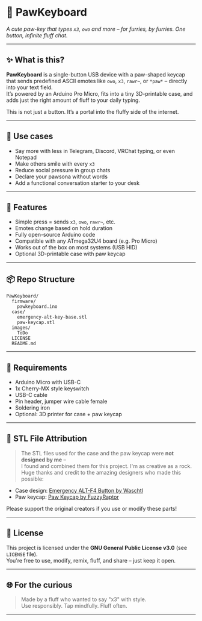 # 🐾 PawKeyboard

*A cute paw-key that types `x3`, `owo` and more – for furries, by furries. One button, infinite fluff chat.*

---

## ✨ What is this?

**PawKeyboard** is a single-button USB device with a paw-shaped keycap that sends predefined ASCII emotes like `owo`, `x3`, `rawr~`, or `*paw*` – directly into your text field.  
It’s powered by an Arduino Pro Micro, fits into a tiny 3D-printable case, and adds just the right amount of fluff to your daily typing.

This is not just a button. It’s a portal into the fluffy side of the internet.

---

## 🧸 Use cases

- Say more with less in Telegram, Discord, VRChat typing, or even Notepad
- Make others smile with every `x3`
- Reduce social pressure in group chats
- Declare your pawsona without words
- Add a functional conversation starter to your desk

---

## 🔧 Features

- Simple press = sends `x3`, `owo`, `rawr~`, etc.
- Emotes change based on hold duration
- Fully open-source Arduino code
- Compatible with any ATmega32U4 board (e.g. Pro Micro)
- Works out of the box on most systems (USB HID)
- Optional 3D-printable case with paw keycap

---

## 📦 Repo Structure
````
PawKeyboard/
  firmware/
    pawkeyboard.ino
  case/
    emergency-alt-key-base.stl
    paw-keycap.stl
  images/
    ToDo
  LICENSE
  README.md

````
---

## 🧠 Requirements

- Arduino Micro with USB-C
- 1x Cherry-MX style keyswitch
- USB-C cable
- Pin header, jumper wire cable female
- Soldering iron
- Optional: 3D printer for case + paw keycap

---

## 🎨 STL File Attribution

> The STL files used for the case and the paw keycap were **not designed by me** –  
> I found and combined them for this project. I'm as creative as a rock.  
> Huge thanks and credit to the amazing designers who made this possible:

- Case design: [Emergency ALT-F4 Button by Waschtl](https://www.printables.com/model/1251991-emergency-alt-f4-button)  
- Paw keycap: [Paw Keycap by FuzzyRaptor](https://www.printables.com/model/373310-paw-keycap)

Please support the original creators if you use or modify these parts!

---

## 🐾 License

This project is licensed under the **GNU General Public License v3.0** (see `LICENSE` file).  
You're free to use, modify, remix, fluff, and share – just keep it open.

---

## 🌐 For the curious

> Made by a fluff who wanted to say "x3" with style.  
> Use responsibly. Tap mindfully. Fluff often.

---
